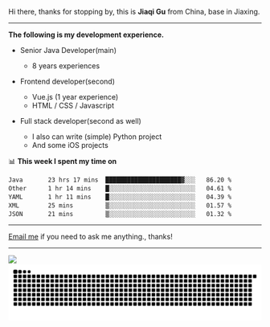 Hi there, thanks for stopping by, this is **Jiaqi Gu** from China, base in Jiaxing.

---

**The following is my development experience.**

- Senior Java Developer(main)
  - 8 years experiences

- Frontend developer(second)
  - Vue.js (1 year experience)
  - HTML / CSS / Javascript
  
- Full stack developer(second as well)
  - I also can write (simple) Python project
  - And some iOS projects

📊 **This week I spent my time on**
<!--START_SECTION:waka-->

```txt
Java       23 hrs 17 mins  █████████████████████▓░░░   86.20 %
Other      1 hr 14 mins    █░░░░░░░░░░░░░░░░░░░░░░░░   04.61 %
YAML       1 hr 11 mins    █░░░░░░░░░░░░░░░░░░░░░░░░   04.39 %
XML        25 mins         ▒░░░░░░░░░░░░░░░░░░░░░░░░   01.57 %
JSON       21 mins         ▒░░░░░░░░░░░░░░░░░░░░░░░░   01.32 %
```

<!--END_SECTION:waka-->

---

[Email me](mailto:htk2klwgr@mozmail.com?subject=Hiring_from_GitHub) if you need to ask me anything., thanks!

---

![]( https://visitor-badge.glitch.me/badge?page_id=githubgujiaqi)
![]( https://github.com/droid-Q/droid-Q/raw/output/github-contribution-grid-snake.svg#gh-dark-mode-only)

